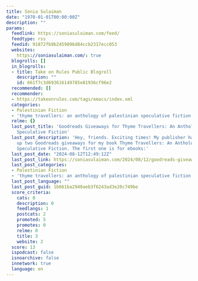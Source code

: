 ```yaml
---
title: Sonia Sulaiman
date: "1970-01-01T00:00:00Z"
description: ""
params:
  feedlink: https://soniasulaiman.com/feed/
  feedtype: rss
  feedid: 91872fb9b2459896d84ccb2317ecc053
  websites:
    https://soniasulaiman.com/: true
  blogrolls: []
  in_blogrolls:
  - title: Take on Rules Public Blogroll
    description: ""
    id: 661f7c3d693616149785e81936cf96e2
  recommended: []
  recommender:
  - https://takeonrules.com/tags/emacs/index.xml
  categories:
  - Palestinian Fiction
  - 'thyme travellers: an anthology of palestinian speculative fiction'
  relme: {}
  last_post_title: 'Goodreads Giveaways for Thyme Travellers: An Anthology of Palestinian
    Speculative Fiction'
  last_post_description: 'Hey, friends. Exciting times! My publisher has kindly set
    up two Goodreads giveaways for my book Thyme Travellers: An Anthology of Palestinian
    Speculative Fiction. The first one is for ebooks:'
  last_post_date: "2024-08-12T12:49:12Z"
  last_post_link: https://soniasulaiman.com/2024/08/12/goodreads-giveaways-for-thyme-travellers-an-anthology-of-palestinian-speculative-fiction/
  last_post_categories:
  - Palestinian Fiction
  - 'thyme travellers: an anthology of palestinian speculative fiction'
  last_post_language: ""
  last_post_guid: 1b661ba2940aeb3f6243ad3e20c749be
  score_criteria:
    cats: 0
    description: 0
    feedlangs: 1
    postcats: 2
    promoted: 5
    promotes: 0
    relme: 0
    title: 3
    website: 2
  score: 13
  ispodcast: false
  isnoarchive: false
  innetwork: true
  language: en
---
```

